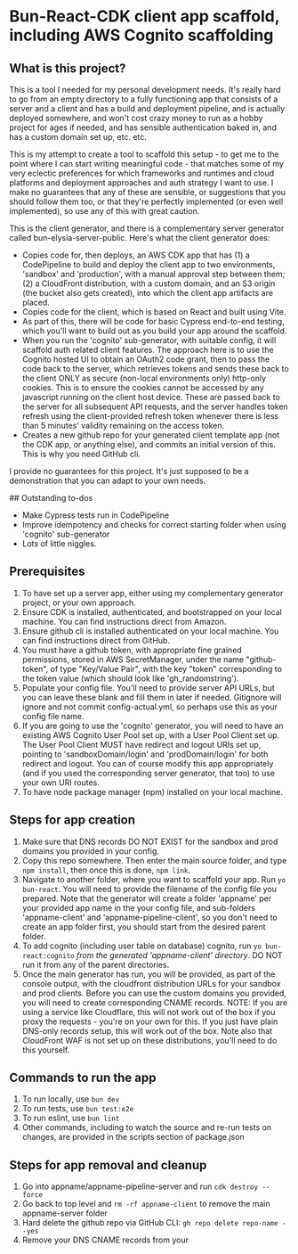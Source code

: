 # Bun-React-CDK client app scaffold, including AWS Cognito scaffolding

## What is this project?

This is a tool I needed for my personal development needs. It's really hard to go from an empty directory to a fully functioning app that consists of a server and a client and has a build and deployment pipeline, and is actually deployed somewhere, and won't cost crazy money to run as a hobby project for ages if needed, and has sensible authentication baked in, and has a custom domain set up, etc. etc.

This is my attempt to create a tool to scaffold this setup - to get me to the point where I can start writing meaningful code - that matches some of my very eclectic preferences for which frameworks and runtimes and cloud platforms and deployment approaches and auth strategy I want to use. I make no guarantees that any of these are sensible, or suggestions that you should follow them too, or that they're perfectly implemented (or even well implemented), so use any of this with great caution.

This is the client generator, and there is a complementary server generator called bun-elysia-server-public. Here's what the client generator does:

- Copies code for, then deploys, an AWS CDK app that has (1) a CodePipeline to build and deploy the client app to two environments, 'sandbox' and 'production', with a manual approval step between them; (2) a CloudFront distribution, with a custom domain, and an S3 origin (the bucket also gets created), into which the client app artifacts are placed.
- Copies code for the client, which is based on React and built using Vite.
- As part of this, there will be code for basic Cypress end-to-end testing, which you'll want to build out as you build your app around the scaffold.
- When you run the 'cognito' sub-generator, with suitable config, it will scaffold auth related client features. The approach here is to use the Cognito hosted UI to obtain an OAuth2 code grant, then to pass the code back to the server, which retrieves tokens and sends these back to the client ONLY as secure (non-local environments only) http-only cookies. This is to ensure the cookies cannot be accessed by any javascript running on the client host device. These are passed back to the server for all subsequent API requests, and the server handles token refresh using the client-provided refresh token whenever there is less than 5 minutes' validity remaining on the access token.
- Creates a new github repo for your generated client template app (not the CDK app, or anything else), and commits an initial version of this. This is why you need GitHub cli.

I provide no guarantees for this project. It's just supposed to be a demonstration that you can adapt to your own needs.

## Outstanding to-dos

- Make Cypress tests run in CodePipeline
- Improve idempotency and checks for correct starting folder when using 'cognito' sub-generator
- Lots of little niggles.

## Prerequisites

1. To have set up a server app, either using my complementary generator project, or your own approach.
2. Ensure CDK is installed, authenticated, and bootstrapped on your local machine. You can find instructions direct from Amazon.
3. Ensure github cli is installed authenticated on your local machine. You can find instructions direct from GitHub.
4. You must have a github token, with appropriate fine grained permissions, stored in AWS SecretManager, under the name "github-token", of type "Key/Value Pair", with the key "token" corresponding to the token value (which should look like 'gh_randomstring').
5. Populate your config file. You'll need to provide server API URLs, but you can leave these blank and fill them in later if needed. Gitignore will ignore and not commit config-actual.yml, so perhaps use this as your config file name.
6. If you are going to use the 'cognito' generator, you will need to have an existing AWS Cognito User Pool set up, with a User Pool Client set up. The User Pool Client MUST have redirect and logout URIs set up, pointing to 'sandboxDomain/login' and 'prodDomain/login' for both redirect and logout. You can of course modify this app appropriately (and if you used the corresponding server generator, that too) to use your own URI routes.
7. To have node package manager (npm) installed on your local machine.

## Steps for app creation

1. Make sure that DNS records DO NOT EXIST for the sandbox and prod domains you provided in your config.
2. Copy this repo somewhere. Then enter the main source folder, and type `npm install`, then once this is done, `npm link`.
3. Navigate to another folder, where you want to scaffold your app. Run `yo bun-react`. You will need to provide the filename of the config file you prepared. Note that the generator will create a folder 'appname' per your provided app name in the your config file, and sub-folders 'appname-client' and 'appname-pipeline-client', so you don't need to create an app folder first, you should start from the desired parent folder.
4. To add cognito (including user table on database) cognito, run `yo bun-react:cognito` _from the generated 'appname-client' directory_. DO NOT run it from any of the parent directories.
5. Once the main generator has run, you will be provided, as part of the console output, with the cloudfront distribution URLs for your sandbox and prod clients. Before you can use the custom domains you provided, you will need to create corresponding CNAME records. NOTE: If you are using a service like Cloudflare, this will not work out of the box if you proxy the requests - you're on your own for this. If you just have plain DNS-only records setup, this will work out of the box. Note also that CloudFront WAF is not set up on these distributions, you'll need to do this yourself.

## Commands to run the app

1. To run locally, use `bun dev`
2. To run tests, use `bun test:e2e`
3. To run eslint, use `bun lint`
4. Other commands, including to watch the source and re-run tests on changes, are provided in the scripts section of package.json

## Steps for app removal and cleanup

1. Go into appname/appname-pipeline-server and run `cdk destroy --force`
2. Go back to top level and `rm -rf appname-client` to remove the main appname-server folder
3. Hard delete the github repo via GitHub CLI: `gh repo delete repo-name --yes`
4. Remove your DNS CNAME records from your
